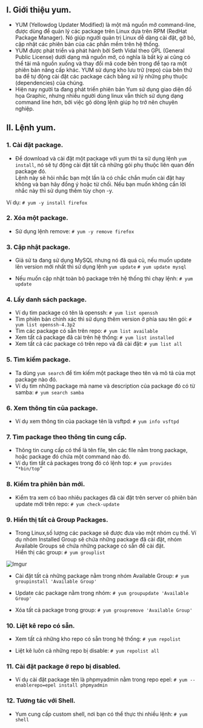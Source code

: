 ## I. Giới thiệu yum.
- YUM (Yellowdog Updater Modified) là một mã nguồn mở command-line, được dùng để quản lý các package trên Linux dựa trên RPM (RedHat Package Manager). Nó giúp người quản trị Linux dễ dàng cài đặt, gỡ bỏ, cập nhật các phiên bản của các phần mềm trên hệ thống.
- YUM được phát triển và phát hành bởi Seth Vidal theo GPL (General Public License) dưới dạng mã nguồn mở, có nghĩa là bất kỳ ai cũng có thể tải mã nguồn xuống và thay đổi mã code bên trong để tạo ra một phiên bản nâng cấp khác. YUM sử dụng kho lưu trữ (repo) của bên thứ ba để tự động cài đặt các package cách bằng xử lý những phụ thuộc (dependencies) của chúng.
- Hiện nay người ta đang phát triển phiên bản Yum sử dụng giao diện đồ họa Graphic, nhưng nhiều người dùng linux vẫn thích sử dụng dạng command line hơn, bởi việc gõ dòng lệnh giúp họ trở nên chuyên nghiệp.

## II. Lệnh yum.
### 1. Cài đặt package.
- Để download và cài đặt một package với yum thì ta sử dụng lệnh ```yum install```, nó sẽ tự động cài đặt tất cả những gói phụ thuộc liên quan đến package đó.   <br/>
Lệnh này sẽ hỏi nhắc bạn một lần là có chắc chắn muốn cài đặt hay không và bạn hãy đồng ý hoặc từ chối. Nếu bạn muốn không cần lời nhắc này thì sử dụng thêm tùy chọn -y.

Ví dụ:  ```# yum -y install firefox```


### 2. Xóa một package.
- Sử dụng lệnh remove: ```# yum -y remove firefox```


### 3. Cập nhật package.
- Giả sử ta đang sử dụng MySQL nhưng nó đã quá củ, nếu muốn update lên version mới nhất thì sử dụng lệnh ```yum update```
```# yum update mysql```

- Nếu muốn cập nhật toàn bộ package trên hệ thống thì chạy lệnh: ```# yum update```


### 4. Lấy danh sách package.
- Ví dụ tìm package có tên là openssh:  ```# yum list openssh```
- Tìm phiên bản chính xác thì sử dụng thêm version ở phía sau tên gói: ```# yum list openssh-4.3p2```
- Tìm các package có sẵn trên repo: ```# yum list available```
- Xem tất cả package đã cài trên hệ thống: ```# yum list installed```
- Xem tất cả các package có trên repo và đã cài đặt: ```# yum list all```

  
### 5. Tìm kiếm package.
- Ta dùng ```yum search``` để tìm kiếm một package theo tên và mô tả của mọt package nào đó.
- Ví dụ tìm những package mà name và description của package đó có từ samba: ```# yum search samba```


### 6. Xem thông tin của package.
- Ví dụ xem thông tin của package tên là vsftpd: ```# yum info vsftpd```


### 7. Tìm package theo thông tin cung cấp.
- Thông tin cung cấp có thể là tên file, tên các file nằm trong package, hoặc package đó chứa một command nào đó.
- Ví dụ tìm tất cả packages trong đó có lệnh top: ```# yum provides “*bin/top”```


### 8. Kiểm tra phiên bản mới.
- Kiểm tra xem có bao nhiêu packages đã cài đặt trên server có phiên bản update mới trên repo: ```# yum check-update```


 ### 9. Hiển thị tất cả Group Packages.
 - Trong Linux,số lượng các package sẽ được đưa vào một nhóm cụ thể. Ví dụ nhóm Installed Group sẽ chứa những package đã cài đặt, nhóm Available Groups sẽ chứa những package có sẵn để cài đặt.   <br/>
Hiển thị các group: ```# yum grouplist```

![Imgur](https://i.imgur.com/xwlNvSA.png)

- Cài đặt tất cả những package nằm trong nhóm Available Group: ```# yum groupinstall 'Available Group'```

- Update các package nằm trong nhóm: ```# yum groupupdate 'Available Group'```

- Xóa tất cả package trong group: ```# yum groupremove 'Available Group'```


### 10. Liệt kê repo có sẵn.
- Xem tất cả những kho repo có sẵn trong hệ thống: ```# yum repolist```

- Liệt kê luôn cả những repo bị disable: ```# yum repolist all```


### 11. Cài đặt package ở repo bị disabled.
- Ví dụ cài đặt package tên là phpmyadmin nằm trong repo epel: ```# yum --enablerepo=epel install phpmyadmin```


### 12. Tương tác với Shell.
- Yum cung cấp custom shell, nơi bạn có thể thực thi nhiều lệnh: ```# yum shell```
